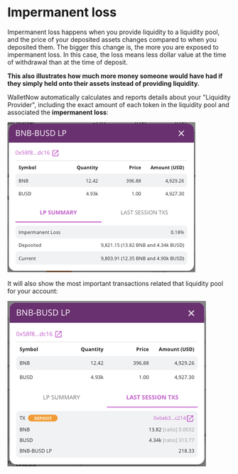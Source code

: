 # Impermanent loss

Impermanent loss happens when you provide liquidity to a liquidity pool, and the price of your deposited assets changes compared to when you deposited them. The bigger this change is, the more you are exposed to impermanent loss. In this case, the loss means less dollar value at the time of withdrawal than at the time of deposit.

**This also illustrates how much more money someone would have had if they simply held onto their assets instead of providing liquidity.**

WalletNow automatically calculates and reports details about your "Liquidity Provider", including the exact amount of each token in the liquidity pool and associated the **impermanent loss**:

![LP Summary with Impermanent Loss](../.gitbook/assets/image%20%2838%29.png)

It will also show the most important transactions related that liquidity pool for your account:

![LP Transactions](../.gitbook/assets/image%20%2839%29.png)

